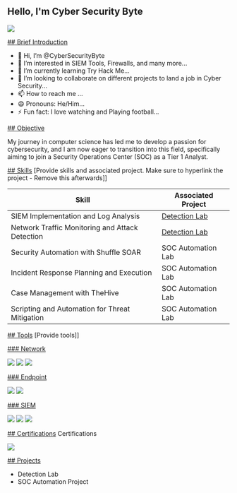   ## Hello, I'm Cyber Security Byte
<a href="https://linkedin.com/in/pathak-ramesh"><img src="https://img.shields.io/badge/-LinkedIn-0072b1?&style=for-the-badge&logo=linkedin&logoColor=white" /></a>

<u> ## Brief Introduction</u>
- 👋 Hi, I’m @CyberSecurityByte
- 👀 I’m interested in SIEM Tools, Firewalls, and many more...
- 🌱 I’m currently learning Try Hack Me...
- 💞️ I’m looking to collaborate on different projects to land a job in Cyber Security...
- 📫 How to reach me ...
- 😄 Pronouns: He/Him...
- ⚡ Fun fact: I love watching and Playing football...

<u>## Objective</u>

My journey in computer science has led me to develop a passion for cybersecurity, and I am now eager to transition into this field, specifically aiming to join a Security Operations Center (SOC) as a Tier 1 Analyst.

<u>## Skills</u>
[Provide skills and associated project. Make sure to hyperlink the project - Remove this afterwards]]

| Skill                                         | Associated Project         |
|-----------------------------------------------|----------------------------|
| SIEM Implementation and Log Analysis          | <a href="https://google.com">Detection Lab</a>|
| Network Traffic Monitoring and Attack Detection | <a href="https://google.com">Detection Lab</a>|
| Security Automation with Shuffle SOAR         | SOC Automation Lab|
| Incident Response Planning and Execution      | SOC Automation Lab|
| Case Management with TheHive                  | SOC Automation Lab|
| Scripting and Automation for Threat Mitigation | SOC Automation Lab|

<u> ## Tools</u>
[Provide tools]]

<u> ### Network</u>
<div>
    <img src="https://img.shields.io/badge/-Wireshark-1679A7?&style=for-the-badge&logo=Wireshark&logoColor=white" />
    <img src="https://img.shields.io/badge/-Suricata-EF3B2D?&style=for-the-badge&logo=Suricata&logoColor=white" />
    <img src="https://img.shields.io/badge/-Zeek-777BB4?&style=for-the-badge&logo=Zeek&logoColor=white" />
</div>

<u> ### Endpoint</u>
<div>
    <img src="https://img.shields.io/badge/-Microsoft_Defender_for_Endpoint-00A4EF?&style=for-the-badge&logo=Microsoft&logoColor=white" />
    <img src="https://img.shields.io/badge/-Velociraptor-4B275F?&style=for-the-badge&logo=Velociraptor&logoColor=white" />
</div>

<u> ### SIEM</u>
<div>
    <img src="https://img.shields.io/badge/-Microsoft_Sentinel-0078D4?&style=for-the-badge&logo=Microsoft&logoColor=white" />
    <img src="https://img.shields.io/badge/-Splunk-000000?&style=for-the-badge&logo=Splunk&logoColor=white" />
    <img src="https://img.shields.io/badge/-Elastic-005571?&style=for-the-badge&logo=Elastic&logoColor=white" />
</div>

<u> ## Certifications</u>
Certifications
<div>

<img src="https://img.shields.io/badge/-CCD-000080?&style=for-the-badge&logoColor=white" />
</div>

<u> ## Projects</u>
- Detection Lab
- SOC Automation Project


<!---
CyberSecurityByte/CyberSecurityByte is a ✨ special ✨ repository because its `README.md` (this file) appears on your GitHub profile.
You can click the Preview link to take a look at your changes.
--->
